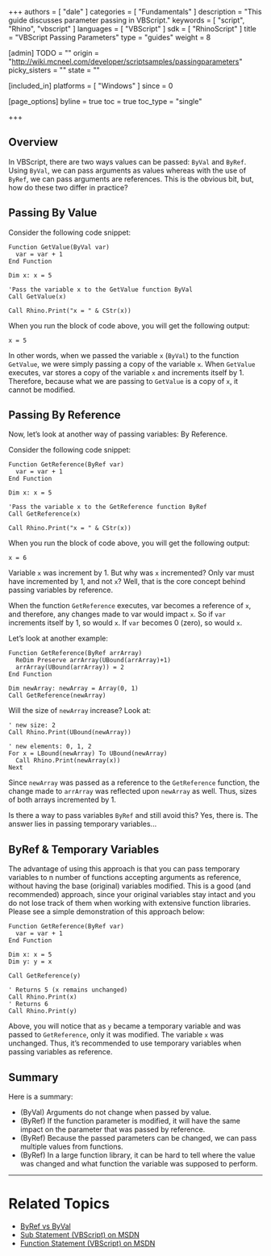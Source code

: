 +++
authors = [ "dale" ]
categories = [ "Fundamentals" ]
description = "This guide discusses parameter passing in VBScript."
keywords = [ "script", "Rhino", "vbscript" ]
languages = [ "VBScript" ]
sdk = [ "RhinoScript" ]
title = "VBScript Passing Parameters"
type = "guides"
weight = 8

[admin]
TODO = ""
origin = "http://wiki.mcneel.com/developer/scriptsamples/passingparameters"
picky_sisters = ""
state = ""

[included_in]
platforms = [ "Windows" ]
since = 0

[page_options]
byline = true
toc = true
toc_type = "single"

+++

 
## Overview

In VBScript, there are two ways values can be passed: `ByVal` and `ByRef`.  Using `ByVal`, we can pass arguments as values whereas with the use of `ByRef`, we can pass arguments are references.  This is the obvious bit, but, how do these two differ in practice?

## Passing By Value

Consider the following code snippet:

```vbnet
Function GetValue(ByVal var)
  var = var + 1
End Function

Dim x: x = 5

'Pass the variable x to the GetValue function ByVal
Call GetValue(x)

Call Rhino.Print("x = " & CStr(x))
```

When you run the block of code above, you will get the following output:

```vbnet
x = 5
```

In other words, when we passed the variable `x` (`ByVal`) to the function `GetValue`, we were simply passing a copy of the variable `x`. When `GetValue` executes, var stores a copy of the variable `x` and increments itself by 1. Therefore, because what we are passing to `GetValue` is a copy of `x`, it cannot be modified.

## Passing By Reference

Now, let’s look at another way of passing variables: By Reference.

Consider the following code snippet:

```vbnet
Function GetReference(ByRef var)
  var = var + 1
End Function

Dim x: x = 5

'Pass the variable x to the GetReference function ByRef
Call GetReference(x)

Call Rhino.Print("x = " & CStr(x))
```

When you run the block of code above, you will get the following output:

```vbnet
x = 6
```

Variable `x` was increment by 1.  But why was `x` incremented?  Only var must have incremented by 1, and not `x`?  Well, that is the core concept behind passing variables by reference.

When the function `GetReference` executes, var becomes a reference of `x`, and therefore, any changes made to var would impact `x`.  So if `var` increments itself by 1, so would `x`.  If `var` becomes 0 (zero), so would `x`.

Let’s look at another example:

```vbnet
Function GetReference(ByRef arrArray)
  ReDim Preserve arrArray(UBound(arrArray)+1)
  arrArray(UBound(arrArray)) = 2
End Function

Dim newArray: newArray = Array(0, 1)
Call GetReference(newArray)
```

Will the size of `newArray` increase?  Look at:

```vbnet
' new size: 2
Call Rhino.Print(UBound(newArray))

' new elements: 0, 1, 2
For x = LBound(newArray) To UBound(newArray)
  Call Rhino.Print(newArray(x))
Next
```

Since `newArray` was passed as a reference to the `GetReference` function, the change made to `arrArray` was reflected upon `newArray` as well.  Thus, sizes of both arrays incremented by 1.

Is there a way to pass variables `ByRef` and still avoid this?  Yes, there is.  The answer lies in passing temporary variables...

## ByRef & Temporary Variables

The advantage of using this approach is that you can pass temporary variables to n number of functions accepting arguments as reference, without having the base (original) variables modified.  This is a good (and recommended) approach, since your original variables stay intact and you do not lose track of them when working with extensive function libraries.  Please see a simple demonstration of this approach below:

```vbnet
Function GetReference(ByRef var)
  var = var + 1
End Function

Dim x: x = 5
Dim y: y = x

Call GetReference(y)

' Returns 5 (x remains unchanged)
Call Rhino.Print(x)
' Returns 6   
Call Rhino.Print(y)
```

Above, you will notice that as `y` became a temporary variable and was passed to `GetReference`, only it was modified.  The variable `x` was unchanged.  Thus, it’s recommended to use temporary variables when passing variables as reference.

## Summary

Here is a summary:

- (ByVal) Arguments do not change when passed by value.
- (ByRef) If the function parameter is modified, it will have the same impact on the parameter that was passed by reference.
- (ByRef) Because the passed parameters can be changed, we can pass multiple values from functions.
- (ByRef) In a large function library, it can be hard to tell where the value was changed and what function the variable was supposed to perform.

----

# Related Topics

- [ByRef vs ByVal](/guides/rhinoscript/byref-vs-byval)
- [Sub Statement (VBScript) on MSDN](http://msdn.microsoft.com/en-us/library/tt223ahx(v=vs.85).aspx)
- [Function Statement (VBScript) on MSDN](http://msdn.microsoft.com/en-us/library/x7hbf8fa(v=vs.85).aspx)
